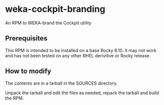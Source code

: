 # weka-cockpit-branding
An RPM to WEKA-brand the Cockpit utility


## Prerequisites
This RPM is intended to be installed on a base Rocky 8.10.  It may not work and has not been tested on any other RHEL derivitive or Rocky release.

## How to modify
The contents are in a tarball in the SOURCES directory.

Unpack the tarball and edit the files as needed, repack the tarball and build the RPM.

